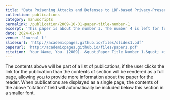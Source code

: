 ```yaml
---
title: "Data Poisoning Attacks and Defenses to LDP-based Privacy-Preserving Crowdsensing"
collection: publications
category: manuscripts
permalink: /publication/2009-10-01-paper-title-number-1
excerpt: 'This paper is about the number 3. The number 4 is left for future work.'
date: 2024-02-07
venue: 'Journal 1'
slidesurl: 'http://academicpages.github.io/files/slides1.pdf'
paperurl: 'http://academicpages.github.io/files/paper1.pdf'
citation: 'Your Name, You. (2009). &quot;Paper Title Number 1.&quot; <i>Journal 1</i>. 1(1).'
---
```


The contents above will be part of a list of publications, if the user clicks the link for the publication than the contents of section will be rendered as a full page, allowing you to provide more information about the paper for the reader. When publications are displayed as a single page, the contents of the above "citation" field will automatically be included below this section in a smaller font.
